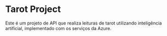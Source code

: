 # Tarot Project

Este é um projeto de API que realiza leituras de tarot utilizando inteligência artificial, implementado com os serviços da Azure.

####